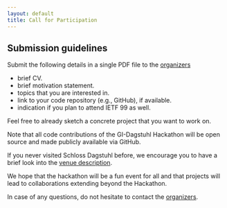 ```yaml
---
layout: default
title: Call for Participation
---
```


## Submission guidelines

Submit the following details in a single PDF file to the [organizers](mailto:aa@cs.ucla.edu,oleg@riot-os.org,m.waehlisch@fu-berlin.de)
 * brief CV.
 * brief motivation statement.
 * topics that you are interested in.
 * link to your code repository (e.g., GitHub), if available.
 * indication if you plan to attend IETF 99 as well.

Feel free to already sketch a concrete project that you want to work on.

Note that all code contributions of the GI-Dagstuhl Hackathon will be open source and made publicly available via GitHub.

If you never visited Schloss Dagstuhl before, we encourage you to have a brief look into the [venue description](venue).

We hope that the hackathon will be a fun event for all and that projects will lead to collaborations extending beyond the Hackathon.

In case of any questions, do not hesitate to contact the [organizers](mailto:aa@cs.ucla.edu,oleg@riot-os.org,m.waehlisch@fu-berlin.de).

